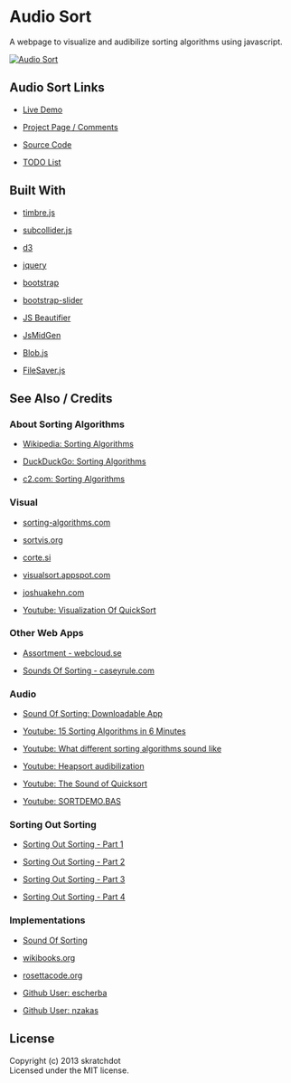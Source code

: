 # Audio Sort

A webpage to visualize and audibilize sorting algorithms using javascript.

[![Audio Sort][2]][1]

  [1]: http://projects.skratchdot.com/audio-sort/index.html
  [2]: http://projects.skratchdot.com/audio-sort/img/preview.jpg (Audio Sort)


## Audio Sort Links

- [Live Demo](http://projects.skratchdot.com/audio-sort/index.html)

- [Project Page / Comments](http://skratchdot.com/projects/audio-sort/)

- [Source Code](https://github.com/skratchdot/audio-sort/)

- [TODO List](https://github.com/skratchdot/audio-sort/blob/gh-pages/TODO.md)


## Built With

- [timbre.js](http://mohayonao.github.io/timbre.js/)

- [subcollider.js](http://mohayonao.github.io/subcollider.js/)

- [d3](http://d3js.org/)

- [jquery](http://jquery.com/)

- [bootstrap](http://twitter.github.com/bootstrap/)

- [bootstrap-slider](http://www.eyecon.ro/bootstrap-slider/)

- [JS Beautifier](http://jsbeautifier.org/)

- [JsMidGen](https://github.com/dingram/jsmidgen)

- [Blob.js](https://github.com/eligrey/Blob.js)

- [FileSaver.js](https://github.com/eligrey/FileSaver.js)


## See Also / Credits

### About Sorting Algorithms

- [Wikipedia: Sorting Algorithms](http://en.wikipedia.org/wiki/Sorting_algorithms)

- [DuckDuckGo: Sorting Algorithms](https://duckduckgo.com/c/Sorting_algorithms)

- [c2.com: Sorting Algorithms](http://c2.com/cgi/wiki?SortingAlgorithms)

### Visual

- [sorting-algorithms.com](http://www.sorting-algorithms.com/)

- [sortvis.org](http://sortvis.org/index.html)

- [corte.si](http://corte.si/posts/code/visualisingsorting/index.html)

- [visualsort.appspot.com](http://visualsort.appspot.com/)

- [joshuakehn.com](http://joshuakehn.com/blog/static/sort.html)

- [Youtube: Visualization Of QuickSort](http://www.youtube.com/watch?v=aXXWXz5rF64)

### Other Web Apps

- [Assortment - webcloud.se](http://webcloud.se/Assortment/)

- [Sounds Of Sorting - caseyrule.com](http://www.caseyrule.com/projects/sounds-of-sorting/)

### Audio

- [Sound Of Sorting: Downloadable App](http://panthema.net/2013/sound-of-sorting/)

- [Youtube: 15 Sorting Algorithms in 6 Minutes](https://www.youtube.com/watch?v=kPRA0W1kECg)

- [Youtube: What different sorting algorithms sound like](http://www.youtube.com/watch?v=t8g-iYGHpEA)

- [Youtube: Heapsort audibilization](http://www.youtube.com/watch?v=iXAjiDQbPSw)

- [Youtube: The Sound of Quicksort](http://www.youtube.com/watch?v=m1PS8IR6Td0)

- [Youtube: SORTDEMO.BAS](https://www.youtube.com/watch?v=leNaS9eJWqo)

### Sorting Out Sorting

- [Sorting Out Sorting - Part 1](http://www.youtube.com/watch?v=YvTW7341kpA)

- [Sorting Out Sorting - Part 2](http://www.youtube.com/watch?v=plAi7kcqMNU)

- [Sorting Out Sorting - Part 3](http://www.youtube.com/watch?v=gtdfW3TbeYY)

- [Sorting Out Sorting - Part 4](http://www.youtube.com/watch?v=wdcoRfS8edM)

### Implementations

- [Sound Of Sorting](https://github.com/bingmann/sound-of-sorting)

- [wikibooks.org](http://en.wikibooks.org/wiki/Algorithm_Implementation/Sorting)

- [rosettacode.org](http://rosettacode.org/wiki/Category:Sorting_Algorithms)

- [Github User: escherba](https://github.com/escherba/algorithms-in-javascript/)

- [Github User: nzakas](https://github.com/nzakas/computer-science-in-javascript/)


## License

Copyright (c) 2013 skratchdot  
Licensed under the MIT license.
